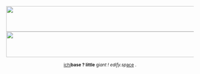 <a href="https://stats.edify.space">
  <img src="https://stats.edify.space/barchart.svg?b=1d4ed820" style="width:3000px;height:69px;">
  <img src="https://stats.edify.space/bucket-timeline.svg?b=1d4ed820" style="width:3000px;height:69px;">
</a>

<p align="center"><sub><a href="https://github.com/ruslandoga/ichibase">ichi</a><b>base ? little</b> <a href="https://github.com/ruslandoga/little-giant">g</a>i<i>ant ! edify.sp</i><a href="https://edify.space">ace</a> .</sub></p>
